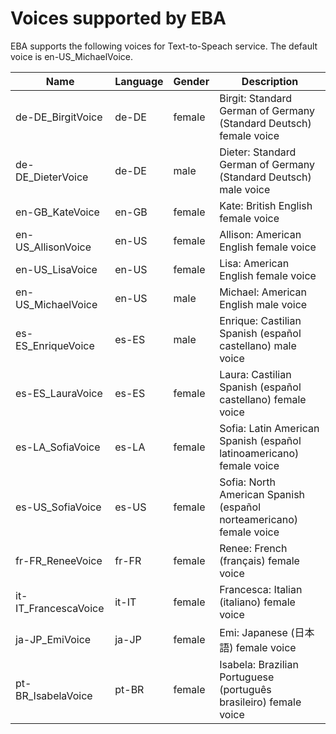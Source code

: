 # Voices supported by EBA

EBA supports the following voices for Text-to-Speach service. The default voice is en-US_MichaelVoice.

| Name | Language | Gender | Description |
|------|----------|--------|-------------|
| de-DE_BirgitVoice | de-DE | female | Birgit: Standard German of Germany (Standard Deutsch) female voice |
| de-DE_DieterVoice | de-DE | male | Dieter: Standard German of Germany (Standard Deutsch) male voice |
| en-GB_KateVoice | en-GB | female | Kate: British English female voice |
| en-US_AllisonVoice | en-US | female | Allison: American English female voice |
| en-US_LisaVoice | en-US | female | Lisa: American English female voice |
| en-US_MichaelVoice | en-US | male | Michael: American English male voice |
| es-ES_EnriqueVoice | es-ES | male | Enrique: Castilian Spanish (español castellano) male voice |
| es-ES_LauraVoice | es-ES | female | Laura: Castilian Spanish (español castellano) female voice |
| es-LA_SofiaVoice | es-LA | female | Sofia: Latin American Spanish (español latinoamericano) female voice |
| es-US_SofiaVoice | es-US | female | Sofia: North American Spanish (español norteamericano) female voice |
| fr-FR_ReneeVoice | fr-FR | female | Renee: French (français) female voice |
| it-IT_FrancescaVoice | it-IT | female | Francesca: Italian (italiano) female voice |
| ja-JP_EmiVoice | ja-JP | female | Emi: Japanese (日本語) female voice |
| pt-BR_IsabelaVoice | pt-BR | female | Isabela: Brazilian Portuguese (português brasileiro) female voice |
